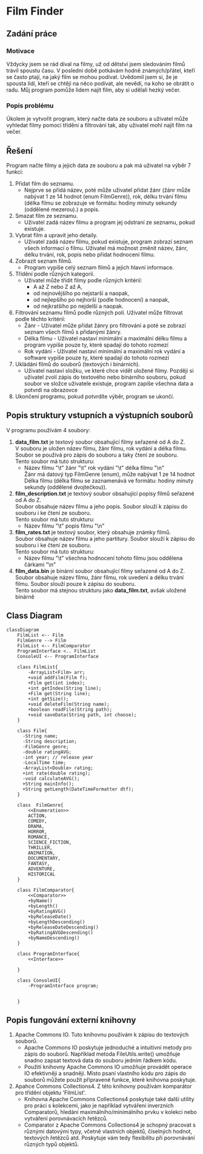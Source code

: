 # Film Finder

## Zadání práce

### Motivace

Vždycky jsem se rád díval na filmy, už od dětství jsem sledováním filmů trávil spoustu času. V poslední době potkávám hodně známých/přátel, kteří se často ptají, na jaký film se mohou podívat. Uvědomil jsem si, že je spousta lidí, kteří se chtějí na něco podívat, ale nevědí, na koho se obrátit o radu.
Můj program pomůže lidem najít film, aby si udělali hezký večer.

### Popis problému

Úkolem je vytvořit program, který načte data ze souboru a uživatel může vyhledat filmy pomocí třídění a filtrování tak, aby uživatel mohl najít film na večer.

## Řešení

Program načte filmy a jejich data ze souboru a pak má uživatel na výběr 7 funkcí:
1. Přidat film do seznamu. 
   - Nejprve se přidá název, poté může uživatel přidat žánr (žánr může nabývat 1 ze 14 hodnot (enum FilmGenre)), rok, délku trvání filmu (délka filmu se zobrazuje ve formátu: hodiny minuty sekundy (oddělené mezerou).) a popis. 
2. Smazat film ze seznamu. 
   - Uživatel zadá název filmu a program jej odstraní ze seznamu, pokud existuje.
3. Vybrat film a upravit jeho detaily. 
   - Uživatel zadá název filmu, pokud existuje, program zobrazí seznam všech informací o filmu. Uživatel má možnost změnit název, žánr, délku trvání, rok, popis nebo přidat hodnocení filmu.
4. Zobrazit seznam filmů. 
   - Program vypíše celý seznam filmů a jejich hlavní informace.
5. Třídění podle různých kategorií. 
   - Uživatel může třídit filmy podle různých kritérií: 
     * A až Z nebo Z až A, 
     * od nejnovějšího po nejstarší a naopak,
     * od nejlepšího po nejhorší (podle hodnocení) a naopak,
     * od nejkratšího po nejdelší a naopak.
6. Filtrování seznamu filmů podle různých polí. Uživatel může filtrovat podle těchto kritérií: 
   - Žánr -  Uživatel může přidat žánry pro filtrování a poté se zobrazí seznam všech filmů s přidanými žánry.
   - Délka filmu - Uživatel nastaví minimální a maximální délku filmu a program vypíše pouze ty, které spadají do tohoto rozmezí
   - Rok vydání - Uživatel nastaví minimální a maximální rok vydání a software vypíše pouze ty, které spadají do tohoto rozmezí
8. Ukládání filmů do souborů (textových i binárních). 
   - Uživatel nastaví složku, ve které chce vidět uložené filmy. Později si uživatel zvolí zápis do textového nebo binárního souboru, pokud soubor ve složce uživatele existuje, program zapíše všechna data a potvrdí na obrazovce 
9. Ukončení programu, pokud potvrdíte výběr, program se ukončí. 

## Popis struktury vstupních a výstupních souborů
V programu používám 4 soubory:
1. **data_film.txt** je textový soubor obsahující filmy seřazené od A do Z.  
V souboru je uložen název filmu, žánr filmu, rok vydání a délka filmu. Soubor se používá pro zápis do souboru a taky čtení ze souboru.  
Tento soubor má tuto strukturu:
   - Název filmu "\t" žánr "\t" rok vydání "\t" délka filmu "\n"  
Žánr má datový typ FilmGenre (enum), může nabývat 1 ze 14 hodnot  
Délka filmu (délka filmu se zaznamenává ve formátu: hodiny minuty sekundy (oddělené dvojtečkou)).
2. **film_description.txt** je textový soubor obsahující popisy filmů seřazené od A do Z.   
Soubor obsahuje název filmu a jeho popis. Soubor slouží k zápisu do souboru i ke čtení ze souboru.  
Tento soubor má tuto strukturu:
   - Název filmu "\t" popis filmu "\n"
3. **film_rates.txt** je textový soubor, který obsahuje známky filmů.  
Soubor obsahuje název filmu a jeho partitury. Soubor slouží k zápisu do souboru i ke čtení ze souboru.  
Tento soubor má tuto strukturu:
   - Název filmu "\t" všechna hodnocení tohoto filmu jsou oddělena čárkami "\n"
4. **film_data.bin** je binární soubor obsahující filmy seřazené od A do Z.  
Soubor obsahuje název filmu, žánr filmu, rok uvedení a délku trvání filmu. Soubor slouží pouze k zápisu do souboru.  
Tento soubor má stejnou strukturu jako **data_film.txt**, avšak uložené binárně


## Class Diagram
```mermaid
classDiagram
    FilmList <-- Film
    FilmGenre --> Film
    FilmList <-- FilmComparator
    ProgramInterface <.. FilmList
    ConsoleUI <-- ProgramInterface

    class FilmList{
        -ArrayList<Film> arr;
        +void addFilm(Film f);
        +Film get(int index);
        +int getIndex(String line);
        +Film get(String line);
        +int getSize();
        +void deleteFilm(String name);
        +boolean readFile(String path);
        +void saveData(String path, int choose);
    }

    class Film{
      -String name;
      -String description;
      -FilmGenre genre;
      -double ratingAVG;
      -int year; // release year
      -LocalTime time;
      -ArrayList<Double> rating;
      +int rate(double rating);
      -void calculateAVG();
      +String mainInfo();
      +String getLength(DateTimeFormatter dtf);
    }

    class  FilmGenre{
        <<Enumeration>>
        ACTION,
        COMEDY,
        DRAMA,
        HORROR,
        ROMANCE,
        SCIENCE_FICTION,
        THRILLER,
        ANIMATION,
        DOCUMENTARY,
        FANTASY,
        ADVENTURE,
        HISTORICAL
    }

    class FilmComparator{
        <<Comparator>>
        +byName()
        +byLength()
        +byRatingAVG()
        +byReleaseDate()
        +byLengthDescending()
        +byReleaseDateDescending()
        +byRatingAVGDescending()
        +byNameDescending()
    }

    class ProgramInterface{
        <<Interface>>

    }

    class ConsoleUI{
        -ProgramInterface program;
        
        
    }
```
## Popis fungování externí knihovny
1. Apache Commons IO. 
   Tuto knihovnu používám k zápisu do textových souborů.
      - Apache Commons IO poskytuje jednoduché a intuitivní metody pro zápis do souborů. Například metoda FileUtils.write() umožňuje snadno zapsat textová data do souboru jedním řádkem kódu.
      - Použití knihovny Apache Commons IO umožňuje provádět operace IO efektivněji a snadněji. Místo psaní vlastního kódu pro zápis do souborů můžete použít připravené funkce, které knihovna poskytuje.
2. Apahce Commons Collections4.
   Z této knihovny používám komparátor pro třídění objektu 'FilmList'.
      - Knihovna Apache Commons Collections4 poskytuje také další utility pro práci s kolekcemi, jako je například vytváření inverzních Comparatorů, hledání maximálního/minimálního prvku v kolekci nebo vytváření porovnávacích řetězců.
      - Comparator z Apache Commons Collections4 je schopný pracovat s různými datovými typy, včetně vlastních objektů, číselných hodnot, textových řetězců atd. Poskytuje vám tedy flexibilitu při porovnávání různých typů objektů.


